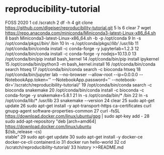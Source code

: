 # reproducibility-tutorial
FOSS 2020
    1  cd /scratch
    2  df -h
    4  git clone https://github.com/dlgeiser/reproducibility-tutorial.git
    5  ls
    6  clear
    7  wget https://repo.anaconda.com/miniconda/Miniconda3-latest-Linux-x86_64.sh
    8  bash Miniconda3-latest-Linux-x86_64.sh -b -p /opt/conda
    9  ln -s /opt/conda/pkgs/*/bin/* /bin
   10  ln -s /opt/conda/pkgs/*/lib/* /usr/lib
   11  /opt/conda/bin/conda install -c conda-forge -y jupyterlab=1.2.3
   12  /opt/conda/bin/conda install -c conda-forge -y nodejs=10.13.0
   13  /opt/conda/bin/pip install bash_kernel
   14  /opt/conda/bin/pip install ipykernel
   15  /opt/conda/bin/python3 -m bash_kernel.install
   16  /opt/conda/bin/conda search htseq
   17  /opt/conda/bin/conda search -c bioconda htseq
   18  /opt/conda/bin/jupyter lab --no-browser --allow-root --ip=0.0.0.0 --NotebookApp.token='' --NotebookApp.password='' --notebook-dir='/scratch/reproducibility-tutorial/'
   19  /opt/conda/bin/conda search -c bioconda snakemake
   20  /opt/conda/bin/conda install -c bioconda -c conda-forge -y snakemake=5.8.1
   21  ln -s /opt/conda/bin/* /bin
   22  ln -s /opt/conda/lib/* /usr/lib
   23  snakemake --version
   24  clear
   25  sudo apt-get update
   26  sudo apt-get install -y apt-transport-https ca-certificates curl gnupg-agent software-properties-common
   27  curl -fsSL https://download.docker.com/linux/ubuntu/gpg | sudo apt-key add -
   28  sudo add-apt-repository  "deb [arch=amd64] https://download.docker.com/linux/ubuntu \
 $(lsb_release -cs) \
 stable"
   29  sudo apt-get update
   30  sudo apt-get install -y docker-ce docker-ce-cli containerd.io
   31  docker run hello-world
   32  cd /scratch/reproducibility-tutorial/
   33  history >>README.md
